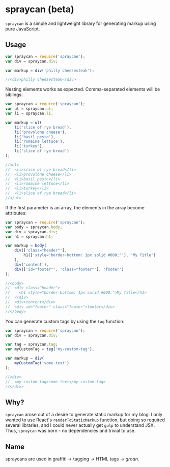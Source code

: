 # spraycan (beta)

`spraycan` is a simple and lightweight library for generating markup using pure JavaScript.

## Usage

```javascript
var spraycan = require('spraycan');
var div = spraycan.div;

var markup = div('philly cheesesteak');

//<div>philly cheesesteak</div>
```

Nesting elements works as expected. Comma-separated elements will be siblings:

```javascript
var spraycan = require('spraycan');
var ul = spraycan.ul;
var li = spraycan.li;

var markup = ul(
    li('slice of rye bread'),
    li('provolone cheese'),
    li('basil pesto'),
    li('romaine lettuce'),
    li('turkey'),
    li('slice of rye bread')
);

//<ul>
//  <li>slice of rye bread</li>
//  <li>provolone cheese</li>
//  <li>basil pesto</li>
//  <li>romaine lettuce</li>
//  <li>turkey</li>
//  <li>slice of rye bread</li>
//</ul>
```

If the first parameter is an array, the elements in the array become attributes:

```javascript
var spraycan = require('spraycan');
var body = spraycan.body;
var div = spraycan.div;
var h1 = spraycan.h1;

var markup = body(
    div(['class="header"'],
        h1(['style="border-bottom: 1px solid #000;"'], 'My Title')
    ),
    div('content'),
    div(['id="footer"', 'class="footer"'], 'footer')
);

//<body>
//  <div class="header">
//    <h1 style="border-bottom: 1px solid #000;">My Title</h1>
//  </div>
//  <div>content</div>
//  <div id="footer" class="footer">footer</div>
//</body>
```

You can generate custom tags by using the `tag` function:

```javascript
var spraycan = require('spraycan');
var div = spraycan.div;

var tag = spraycan.tag;
var myCustomTag = tag('my-custom-tag');

var markup = div(
    myCustomTag('some text')
);

//<div>
//  <my-custom-tag>some text</my-custom-tag>
//</div>
```



## Why?

`spraycan` arose out of a desire to generate static markup for my blog. I only wanted to use React's `renderToStaticMarkup` function, but doing so required several libraries, and I could never actually get `gulp` to understand JSX. Thus, `spraycan` was born - no dependencies and trivial to use.

## Name

spraycans are used in graffiti -> tagging -> HTML tags -> *groan*.